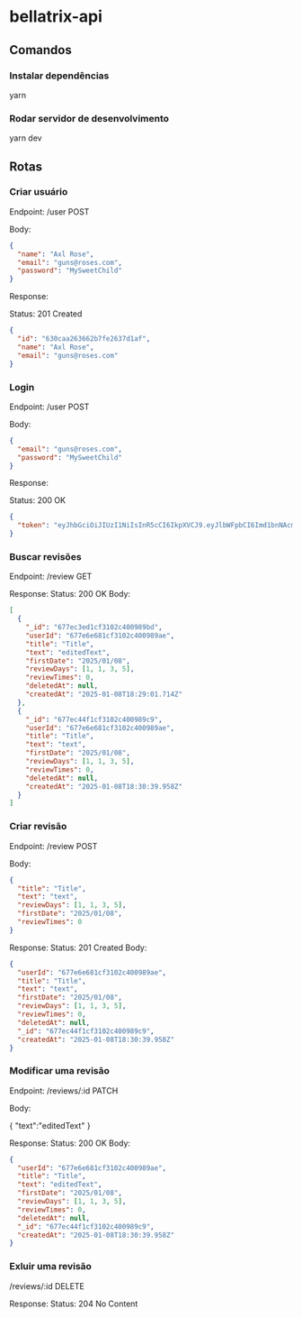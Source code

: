 # bellatrix-api

## Comandos

### Instalar dependências

yarn

### Rodar servidor de desenvolvimento

yarn dev

## Rotas

### Criar usuário

Endpoint: /user POST

Body:

```json
{
  "name": "Axl Rose",
  "email": "guns@roses.com",
  "password": "MySweetChild"
}
```

Response:

Status: 201 Created

```json
{
  "id": "630caa263662b7fe2637d1af",
  "name": "Axl Rose",
  "email": "guns@roses.com"
}
```

### Login

Endpoint: /user POST

Body:

```json
{
  "email": "guns@roses.com",
  "password": "MySweetChild"
}
```

Response:

Status: 200 OK

```json
{
  "token": "eyJhbGciOiJIUzI1NiIsInR5cCI6IkpXVCJ9.eyJlbWFpbCI6Imd1bnNAcm9zZXMuY29tIiwiaWF0IjoxNjY1NDQyODAyLCJleHAiOjE2NjU1MjkyMDJ9.JxpA6Xmd0tEHP2VHpcNVQQBbp3iKc3X-njQGJcQ-zec"
}
```

### Buscar revisões

Endpoint: /review GET

Response:
Status: 200 OK
Body:

```json
[
  {
    "_id": "677ec3ed1cf3102c400989bd",
    "userId": "677e6e681cf3102c400989ae",
    "title": "Title",
    "text": "editedText",
    "firstDate": "2025/01/08",
    "reviewDays": [1, 1, 3, 5],
    "reviewTimes": 0,
    "deletedAt": null,
    "createdAt": "2025-01-08T18:29:01.714Z"
  },
  {
    "_id": "677ec44f1cf3102c400989c9",
    "userId": "677e6e681cf3102c400989ae",
    "title": "Title",
    "text": "text",
    "firstDate": "2025/01/08",
    "reviewDays": [1, 1, 3, 5],
    "reviewTimes": 0,
    "deletedAt": null,
    "createdAt": "2025-01-08T18:30:39.958Z"
  }
]
```

### Criar revisão

Endpoint: /review POST

Body:

```json
{
  "title": "Title",
  "text": "text",
  "reviewDays": [1, 1, 3, 5],
  "firstDate": "2025/01/08",
  "reviewTimes": 0
}
```

Response:
Status: 201 Created
Body:

```json
{
  "userId": "677e6e681cf3102c400989ae",
  "title": "Title",
  "text": "text",
  "firstDate": "2025/01/08",
  "reviewDays": [1, 1, 3, 5],
  "reviewTimes": 0,
  "deletedAt": null,
  "_id": "677ec44f1cf3102c400989c9",
  "createdAt": "2025-01-08T18:30:39.958Z"
}
```

### Modificar uma revisão

Endpoint: /reviews/:id PATCH

Body:

{
"text":"editedText"
}

Response:
Status: 200 OK
Body:

```json
{
  "userId": "677e6e681cf3102c400989ae",
  "title": "Title",
  "text": "editedText",
  "firstDate": "2025/01/08",
  "reviewDays": [1, 1, 3, 5],
  "reviewTimes": 0,
  "deletedAt": null,
  "_id": "677ec44f1cf3102c400989c9",
  "createdAt": "2025-01-08T18:30:39.958Z"
}
```

### Exluir uma revisão

/reviews/:id DELETE

Response:
Status: 204 No Content
